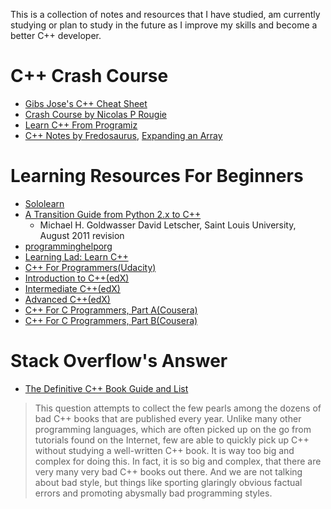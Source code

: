 This is a collection of notes and resources that I have studied, am currently studying
or plan to study in the future as I improve my skills and become a better C++ developer.

# C++ Crash Course 
- [Gibs Jose's C++ Cheat Sheet](https://github.com/gibsjose/cpp-cheat-sheet)
- [Crash Course by Nicolas P Rougie](https://www.labri.fr/perso/nrougier/teaching/c++-crash-course/index.html)
- [Learn C++ From Programiz](https://www.programiz.com/cpp-programming/return-reference)
- [C++ Notes by Fredosaurus](http://www.fredosaurus.com/notes-cpp/index.html), [Expanding an Array](http://www.fredosaurus.com/notes-cpp/newdelete/55dynexample.html)
  
# Learning Resources For Beginners
- [Sololearn](https://www.sololearn.com/Play/CPlusPlus)
- [A Transition Guide from Python 2.x to C++](https://github.com/mithi/cpp-resources/blob/master/pdf/book-0-python-to-cpp.pdf)
  - Michael H. Goldwasser David Letscher, Saint Louis University, August 2011 revision
- [programminghelporg](https://www.youtube.com/watch?v=xfgcEjCd9as&list=PL318A5EB91569E29A)
- [Learning Lad: Learn C++](https://www.youtube.com/playlist?list=PLfVsf4Bjg79Cu5MYkyJ-u4SyQmMhFeC1C)
- [C++ For Programmers(Udacity)](https://www.udacity.com/course/c-for-programmers--ud210)
- [Introduction to C++(edX)](https://www.edx.org/course/introduction-c-plus-plus-3)
- [Intermediate C++(edX)](https://www.edx.org/course/intermediate-c-plus-plus-3)
- [Advanced C++(edX)](https://www.edx.org/course/advanced-c-plus-plus-3)
- [C++ For C Programmers, Part A(Cousera)](https://www.coursera.org/learn/c-plus-plus-a)
- [C++ For C Programmers, Part B(Cousera)](https://www.coursera.org/learn/c-plus-plus-b)

# Stack Overflow's Answer
- [The Definitive C++ Book Guide and List](https://stackoverflow.com/questions/388242/the-definitive-c-book-guide-and-list)
> This question attempts to collect the few pearls among the dozens of bad C++ books that are published every year. Unlike many other programming languages, which are often picked up on the go from tutorials found on the Internet, few are able to quickly pick up C++ without studying a well-written C++ book. It is way too big and complex for doing this. In fact, it is so big and complex, that there are very many very bad C++ books out there. And we are not talking about bad style, but things like sporting glaringly obvious factual errors and promoting abysmally bad programming styles.


